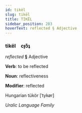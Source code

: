 ```yaml
---
id: tikël
slug: tikël
title: TİKËL
sidebar_position: 283
hoverText: reflected § Adjective
---
```


### tikël&emsp;<span kind="abugida">cɟɔ͊ʇ</span>

*reflected* **§** Adjective

**Verb**: to be reflected

**Noun**: reflectiveness

**Modifier**: reflected

Hungarian tükör [ˈtykør]

*Uralic Language Family*